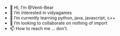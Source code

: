 - 👋 Hi, I’m @Venti-Bear
- 👀 I’m interested in vidyagames
- 🌱 I’m currently learning python, java, javascript, c++
- 💞️ I’m looking to collaborate on nothing of import
- 📫 How to reach me ... don't.

<!---
Venti-Bear/Venti-Bear is a ✨ special ✨ repository because its `README.md` (this file) appears on your GitHub profile.
You can click the Preview link to take a look at your changes.
--->
